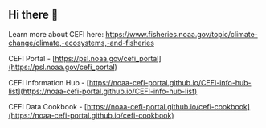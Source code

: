 ## Hi there 👋

Learn more about CEFI here: https://www.fisheries.noaa.gov/topic/climate-change/climate,-ecosystems,-and-fisheries

CEFI Portal - [https://psl.noaa.gov/cefi_portal](https://psl.noaa.gov/cefi_portal)

CEFI Information Hub - [https://noaa-cefi-portal.github.io/CEFI-info-hub-list](https://noaa-cefi-portal.github.io/CEFI-info-hub-list)

CEFI Data Cookbook - [https://noaa-cefi-portal.github.io/cefi-cookbook](https://noaa-cefi-portal.github.io/cefi-cookbook)

<!--

**Here are some ideas to get you started:**

🙋‍♀️ A short introduction - what is your organization all about?
🌈 Contribution guidelines - how can the community get involved?
👩‍💻 Useful resources - where can the community find your docs? Is there anything else the community should know?
🍿 Fun facts - what does your team eat for breakfast?
🧙 Remember, you can do mighty things with the power of [Markdown](https://docs.github.com/github/writing-on-github/getting-started-with-writing-and-formatting-on-github/basic-writing-and-formatting-syntax)
-->
